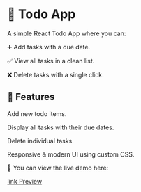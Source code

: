 # 📝 Todo App
A simple React Todo App where you can:

➕ Add tasks with a due date.

✅ View all tasks in a clean list.

❌ Delete tasks with a single click.

## 🚀 Features
Add new todo items.

Display all tasks with their due dates.

Delete individual tasks.

Responsive & modern UI using custom CSS.

📸 You can view the live demo here: 

[link Preview](https://todo-lvztljswn-arpits-projects-dd5b6ad9.vercel.app/)
